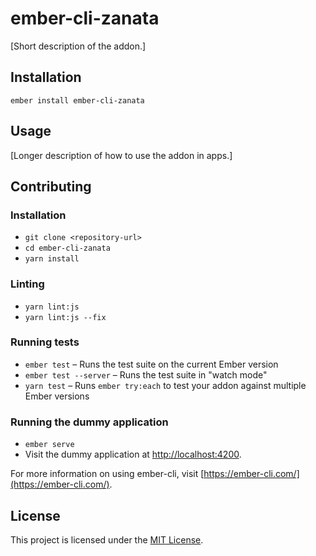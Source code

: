 ember-cli-zanata
==============================================================================

[Short description of the addon.]

Installation
------------------------------------------------------------------------------

```
ember install ember-cli-zanata
```


Usage
------------------------------------------------------------------------------

[Longer description of how to use the addon in apps.]


Contributing
------------------------------------------------------------------------------

### Installation

* `git clone <repository-url>`
* `cd ember-cli-zanata`
* `yarn install`

### Linting

* `yarn lint:js`
* `yarn lint:js --fix`

### Running tests

* `ember test` – Runs the test suite on the current Ember version
* `ember test --server` – Runs the test suite in "watch mode"
* `yarn test` – Runs `ember try:each` to test your addon against multiple Ember versions

### Running the dummy application

* `ember serve`
* Visit the dummy application at [http://localhost:4200](http://localhost:4200).

For more information on using ember-cli, visit [https://ember-cli.com/](https://ember-cli.com/).

License
------------------------------------------------------------------------------

This project is licensed under the [MIT License](LICENSE.md).
